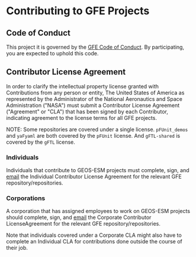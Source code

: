 # Contributing to GFE Projects

## Code of Conduct

This project it is governed by the [GFE Code of
Conduct](CODE_OF_CONDUCT.md). By participating, you are expected to uphold this
code. 

## Contributor License Agreement

In order to clarify the intellectual property license granted with Contributions
from any person or entity, The United States of America as represented by the
Administrator of the National Aeronautics and Space Administration ("NASA") must
submit a Contributor License Agreement ("Agreement" or "CLA") that has been
signed by each Contributor, indicating agreement to the license terms for all
GFE projects.

NOTE: Some repositories are covered under a single license.
`pFUnit_demos` and `yaFyaml` are both covered by the `pFUnit` license.
And `gFTL-shared` is covered by the `gFTL` license.

### Individuals

Individuals that contribute to GEOS-ESM projects must complete, sign, and [email](mailto:GSFC-SoftwareRelease@mail.nasa.gov)
the Individual Contributor License Agreement for the relevant GFE repository/repositories.


### Corporations

A corporation that has assigned employees to work on GEOS-ESM projects should
complete, sign, and [email](mailto:GSFC-SoftwareRelease@mail.nasa.gov) the
Corporate Contributor LicenseAgreement for the relevant GFE repository/repositories.

Note that individuals covered under a Corporate CLA might also have to complete
an Individual CLA for contributions done outside the course of their job.
